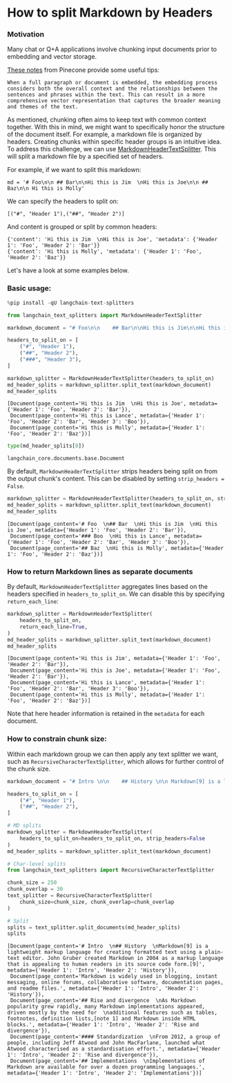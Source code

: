 # How to split Markdown by Headers

### Motivation

Many chat or Q+A applications involve chunking input documents prior to embedding and vector storage.

[These notes](https://www.pinecone.io/learn/chunking-strategies/) from Pinecone provide some useful tips:

```
When a full paragraph or document is embedded, the embedding process considers both the overall context and the relationships between the sentences and phrases within the text. This can result in a more comprehensive vector representation that captures the broader meaning and themes of the text.
```
 
As mentioned, chunking often aims to keep text with common context together. With this in mind, we might want to specifically honor the structure of the document itself. For example, a markdown file is organized by headers. Creating chunks within specific header groups is an intuitive idea. To address this challenge, we can use [MarkdownHeaderTextSplitter](https://python.langchain.com/api_reference/text_splitters/markdown/langchain_text_splitters.markdown.MarkdownHeaderTextSplitter.html). This will split a markdown file by a specified set of headers. 

For example, if we want to split this markdown:
```
md = '# Foo\n\n ## Bar\n\nHi this is Jim  \nHi this is Joe\n\n ## Baz\n\n Hi this is Molly' 
```
 
We can specify the headers to split on:
```
[("#", "Header 1"),("##", "Header 2")]
```

And content is grouped or split by common headers:
```
{'content': 'Hi this is Jim  \nHi this is Joe', 'metadata': {'Header 1': 'Foo', 'Header 2': 'Bar'}}
{'content': 'Hi this is Molly', 'metadata': {'Header 1': 'Foo', 'Header 2': 'Baz'}}
```

Let's have a look at some examples below.

### Basic usage:


```python
%pip install -qU langchain-text-splitters
```


```python
from langchain_text_splitters import MarkdownHeaderTextSplitter
```


```python
markdown_document = "# Foo\n\n    ## Bar\n\nHi this is Jim\n\nHi this is Joe\n\n ### Boo \n\n Hi this is Lance \n\n ## Baz\n\n Hi this is Molly"

headers_to_split_on = [
    ("#", "Header 1"),
    ("##", "Header 2"),
    ("###", "Header 3"),
]

markdown_splitter = MarkdownHeaderTextSplitter(headers_to_split_on)
md_header_splits = markdown_splitter.split_text(markdown_document)
md_header_splits
```




    [Document(page_content='Hi this is Jim  \nHi this is Joe', metadata={'Header 1': 'Foo', 'Header 2': 'Bar'}),
     Document(page_content='Hi this is Lance', metadata={'Header 1': 'Foo', 'Header 2': 'Bar', 'Header 3': 'Boo'}),
     Document(page_content='Hi this is Molly', metadata={'Header 1': 'Foo', 'Header 2': 'Baz'})]




```python
type(md_header_splits[0])
```




    langchain_core.documents.base.Document



By default, `MarkdownHeaderTextSplitter` strips headers being split on from the output chunk's content. This can be disabled by setting `strip_headers = False`.


```python
markdown_splitter = MarkdownHeaderTextSplitter(headers_to_split_on, strip_headers=False)
md_header_splits = markdown_splitter.split_text(markdown_document)
md_header_splits
```




    [Document(page_content='# Foo  \n## Bar  \nHi this is Jim  \nHi this is Joe', metadata={'Header 1': 'Foo', 'Header 2': 'Bar'}),
     Document(page_content='### Boo  \nHi this is Lance', metadata={'Header 1': 'Foo', 'Header 2': 'Bar', 'Header 3': 'Boo'}),
     Document(page_content='## Baz  \nHi this is Molly', metadata={'Header 1': 'Foo', 'Header 2': 'Baz'})]



### How to return Markdown lines as separate documents

By default, `MarkdownHeaderTextSplitter` aggregates lines based on the headers specified in `headers_to_split_on`. We can disable this by specifying `return_each_line`:


```python
markdown_splitter = MarkdownHeaderTextSplitter(
    headers_to_split_on,
    return_each_line=True,
)
md_header_splits = markdown_splitter.split_text(markdown_document)
md_header_splits
```




    [Document(page_content='Hi this is Jim', metadata={'Header 1': 'Foo', 'Header 2': 'Bar'}),
     Document(page_content='Hi this is Joe', metadata={'Header 1': 'Foo', 'Header 2': 'Bar'}),
     Document(page_content='Hi this is Lance', metadata={'Header 1': 'Foo', 'Header 2': 'Bar', 'Header 3': 'Boo'}),
     Document(page_content='Hi this is Molly', metadata={'Header 1': 'Foo', 'Header 2': 'Baz'})]



Note that here header information is retained in the `metadata` for each document.

### How to constrain chunk size:

Within each markdown group we can then apply any text splitter we want, such as `RecursiveCharacterTextSplitter`, which allows for further control of the chunk size.


```python
markdown_document = "# Intro \n\n    ## History \n\n Markdown[9] is a lightweight markup language for creating formatted text using a plain-text editor. John Gruber created Markdown in 2004 as a markup language that is appealing to human readers in its source code form.[9] \n\n Markdown is widely used in blogging, instant messaging, online forums, collaborative software, documentation pages, and readme files. \n\n ## Rise and divergence \n\n As Markdown popularity grew rapidly, many Markdown implementations appeared, driven mostly by the need for \n\n additional features such as tables, footnotes, definition lists,[note 1] and Markdown inside HTML blocks. \n\n #### Standardization \n\n From 2012, a group of people, including Jeff Atwood and John MacFarlane, launched what Atwood characterised as a standardisation effort. \n\n ## Implementations \n\n Implementations of Markdown are available for over a dozen programming languages."

headers_to_split_on = [
    ("#", "Header 1"),
    ("##", "Header 2"),
]

# MD splits
markdown_splitter = MarkdownHeaderTextSplitter(
    headers_to_split_on=headers_to_split_on, strip_headers=False
)
md_header_splits = markdown_splitter.split_text(markdown_document)

# Char-level splits
from langchain_text_splitters import RecursiveCharacterTextSplitter

chunk_size = 250
chunk_overlap = 30
text_splitter = RecursiveCharacterTextSplitter(
    chunk_size=chunk_size, chunk_overlap=chunk_overlap
)

# Split
splits = text_splitter.split_documents(md_header_splits)
splits
```




    [Document(page_content='# Intro  \n## History  \nMarkdown[9] is a lightweight markup language for creating formatted text using a plain-text editor. John Gruber created Markdown in 2004 as a markup language that is appealing to human readers in its source code form.[9]', metadata={'Header 1': 'Intro', 'Header 2': 'History'}),
     Document(page_content='Markdown is widely used in blogging, instant messaging, online forums, collaborative software, documentation pages, and readme files.', metadata={'Header 1': 'Intro', 'Header 2': 'History'}),
     Document(page_content='## Rise and divergence  \nAs Markdown popularity grew rapidly, many Markdown implementations appeared, driven mostly by the need for  \nadditional features such as tables, footnotes, definition lists,[note 1] and Markdown inside HTML blocks.', metadata={'Header 1': 'Intro', 'Header 2': 'Rise and divergence'}),
     Document(page_content='#### Standardization  \nFrom 2012, a group of people, including Jeff Atwood and John MacFarlane, launched what Atwood characterised as a standardisation effort.', metadata={'Header 1': 'Intro', 'Header 2': 'Rise and divergence'}),
     Document(page_content='## Implementations  \nImplementations of Markdown are available for over a dozen programming languages.', metadata={'Header 1': 'Intro', 'Header 2': 'Implementations'})]


